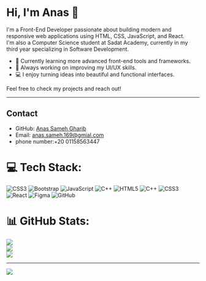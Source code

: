 # Hi, I'm Anas 👋

I'm a Front-End Developer passionate about building modern and responsive web applications using HTML, CSS, JavaScript, and React.  
I'm also a Computer Science student at Sadat Academy, currently in my third year specializing in Software Development.

- 🔭 Currently learning more advanced front-end tools and frameworks.
- 🌱 Always working on improving my UI/UX skills.
- 💻 I enjoy turning ideas into beautiful and functional interfaces.

Feel free to check my projects and reach out!

---

## Contact
- GitHub: [Anas Sameh Gharib ](https://github.com/anas_sameh)
- Email: anas.sameh.169@gmial.com
- phone number:+20 01158563447


# 💻 Tech Stack:
![CSS3](https://img.shields.io/badge/css3-%231572B6.svg?style=for-the-badge&logo=css3&logoColor=white) ![Bootstrap](https://img.shields.io/badge/bootstrap-%238511FA.svg?style=for-the-badge&logo=bootstrap&logoColor=white) ![JavaScript](https://img.shields.io/badge/javascript-%23323330.svg?style=for-the-badge&logo=javascript&logoColor=%23F7DF1E) ![C++](https://img.shields.io/badge/c++-%2300599C.svg?style=for-the-badge&logo=c%2B%2B&logoColor=white) ![HTML5](https://img.shields.io/badge/html5-%23E34F26.svg?style=for-the-badge&logo=html5&logoColor=white) ![C++](https://img.shields.io/badge/c++-%2300599C.svg?style=for-the-badge&logo=c%2B%2B&logoColor=white) ![CSS3](https://img.shields.io/badge/css3-%231572B6.svg?style=for-the-badge&logo=css3&logoColor=white) ![React](https://img.shields.io/badge/react-%2320232a.svg?style=for-the-badge&logo=react&logoColor=%2361DAFB) ![Figma](https://img.shields.io/badge/figma-%23F24E1E.svg?style=for-the-badge&logo=figma&logoColor=white) ![GitHub](https://img.shields.io/badge/github-%23121011.svg?style=for-the-badge&logo=github&logoColor=white)
# 📊 GitHub Stats:
![](https://github-readme-stats.vercel.app/api?username=anas-sameh&theme=merko&hide_border=true&include_all_commits=false&count_private=false)<br/>
![](https://nirzak-streak-stats.vercel.app/?user=anas-sameh&theme=merko&hide_border=true)<br/>
![](https://github-readme-stats.vercel.app/api/top-langs/?username=anas-sameh&theme=merko&hide_border=true&include_all_commits=false&count_private=false&layout=compact)

---
[![](https://visitcount.itsvg.in/api?id=anas-sameh&icon=0&color=0)](https://visitcount.itsvg.in)

